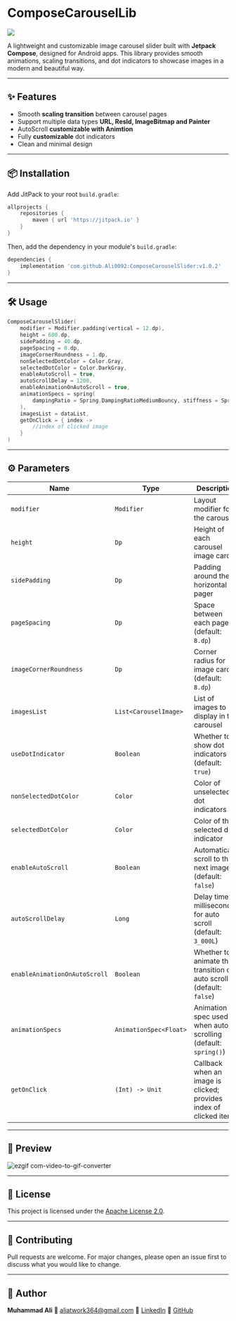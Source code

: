 # ComposeCarouselLib
[![](https://jitpack.io/v/Ali0092/ComposeCarouselSlider.svg)](https://jitpack.io/#Ali0092/ComposeCarouselSlider)

A lightweight and customizable image carousel slider built with **Jetpack Compose**, designed for Android apps. This library provides smooth animations, scaling transitions, and dot indicators to showcase images in a modern and beautiful way.

---

## ✨ Features

* Smooth **scaling transition** between carousel pages
* Support multiple data types **URL, ResId, ImageBitmap and Painter**
* AutoScroll **customizable with Animtion** 
* Fully **customizable** dot indicators
* Clean and minimal design

---

## 📦 Installation

Add JitPack to your root `build.gradle`:

```gradle
allprojects {
    repositories {
        maven { url 'https://jitpack.io' }
    }
}
```

Then, add the dependency in your module's `build.gradle`:

```gradle
dependencies {
    implementation 'com.github.Ali0092:ComposeCarouselSlider:v1.0.2'
}
```

---

## 🛠️ Usage

```kotlin
ComposeCarouselSlider(
    modifier = Modifier.padding(vertical = 12.dp),
    height = 600.dp,
    sidePadding = 40.dp,
    pageSpacing = 0.dp,
    imageCornerRoundness = 1.dp,
    nonSelectedDotColor = Color.Gray,
    selectedDotColor = Color.DarkGray,
    enableAutoScroll = true,
    autoScrollDelay = 1200,
    enableAnimationOnAutoScroll = true,
    animationSpecs = spring(
        dampingRatio = Spring.DampingRatioMediumBouncy, stiffness = Spring.StiffnessLow
    ),
    imagesList = dataList,
    getOnClick = { index ->
        //index of clicked image
    }
)
```

---

## ⚙️ Parameters

| Name                          | Type                   | Description                                                         |
| ----------------------------- | ---------------------- | ------------------------------------------------------------------- |
| `modifier`                    | `Modifier`             | Layout modifier for the carousel                                    |
| `height`                      | `Dp`                   | Height of each carousel image card                                  |
| `sidePadding`                 | `Dp`                   | Padding around the horizontal pager                                 |
| `pageSpacing`                 | `Dp`                   | Space between each page (default: `8.dp`)                           |
| `imageCornerRoundness`        | `Dp`                   | Corner radius for image cards (default: `8.dp`)                     |
| `imagesList`                  | `List<CarouselImage>`  | List of images to display in the carousel                           |
| `useDotIndicator`             | `Boolean`              | Whether to show dot indicators (default: `true`)                    |
| `nonSelectedDotColor`         | `Color`                | Color of unselected dot indicators                                  |
| `selectedDotColor`            | `Color`                | Color of the selected dot indicator                                 |
| `enableAutoScroll`            | `Boolean`              | Automatically scroll to the next image (default: `false`)           |
| `autoScrollDelay`             | `Long`                 | Delay time in milliseconds for auto scroll (default: `3_000L`)      |
| `enableAnimationOnAutoScroll` | `Boolean`              | Whether to animate the transition on auto scroll (default: `false`) |
| `animationSpecs`              | `AnimationSpec<Float>` | Animation spec used when auto-scrolling (default: `spring()`)       |
| `getOnClick`                  | `(Int) -> Unit`        | Callback when an image is clicked; provides index of clicked item   |

---

## 📸 Preview

![ezgif com-video-to-gif-converter](https://github.com/user-attachments/assets/f4b902e3-abe7-456b-b21f-2f9b52a21f4d)

---

## 📄 License

This project is licensed under the [Apache License 2.0](https://github.com/Ali0092/ComposeCarouselSlider/blob/main/LICENSE).

---

## 🤝 Contributing
 
Pull requests are welcome. For major changes, please open an issue first to discuss what you would like to change.

---

## 👤 Author

**Muhammad Ali**
📧 [aliatwork364@gmail.com](mailto:aliatwork364@gmail.com)
🔗 [LinkedIn](https://www.linkedin.com/in/muhammad-ali-a28422222/)
🐙 [GitHub](https://github.com/Ali0092/)
